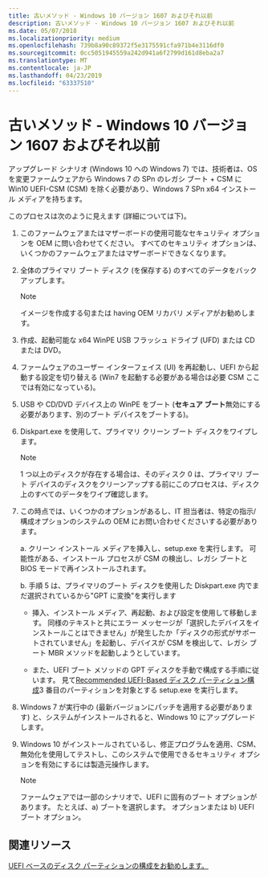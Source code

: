 ```yaml
---
title: 古いメソッド - Windows 10 バージョン 1607 およびそれ以前
description: 古いメソッド - Windows 10 バージョン 1607 およびそれ以前
ms.date: 05/07/2018
ms.localizationpriority: medium
ms.openlocfilehash: 739b8a90c89372f5e3175591cfa971b4e3116df0
ms.sourcegitcommit: 0cc5051945559a242d941a6f2799d161d8eba2a7
ms.translationtype: MT
ms.contentlocale: ja-JP
ms.lasthandoff: 04/23/2019
ms.locfileid: "63337510"
---
```

# <a name="old-method---windows-10-version-1607-and-earlier"></a>古いメソッド - Windows 10 バージョン 1607 およびそれ以前

アップグレード シナリオ (Windows 10 への Windows 7) では、技術者は、OS を変更ファームウェアから Windows 7 の SPn のレガシ ブート + CSM に Win10 UEFI-CSM (CSM) を除く必要があり、Windows 7 SPn x64 インストール メディアを持ちます。

このプロセスは次のように見えます (詳細については下)。

1. このファームウェアまたはマザーボードの使用可能なセキュリティ オプションを OEM に問い合わせてください。 すべてのセキュリティ オプションは、いくつかのファームウェアまたはマザーボードできなくなります。

2. 全体のプライマリ ブート ディスク (を保存する) のすべてのデータをバックアップします。

    > [!NOTE]
    > イメージを作成する句または having OEM リカバリ メディアがお勧めします。

3. 作成、起動可能な x64 WinPE USB フラッシュ ドライブ (UFD) または CD または DVD。

4. ファームウェアのユーザー インターフェイス (UI) を再起動し、UEFI から起動する設定を切り替える (Win7 を起動する必要がある場合は必要 CSM ここでは有効になっている)。

5. USB や CD/DVD デバイス上の WinPE をブート (**セキュア ブート**無効にする必要があります、別のブート デバイスをブートする)。

6. Diskpart.exe を使用して、プライマリ クリーン ブート ディスクをワイプします。

    > [!NOTE]
    > 1 つ以上のディスクが存在する場合は、そのディスク 0 は、プライマリ ブート デバイスのディスクをクリーンアップする前にこのプロセスは、ディスク上のすべてのデータをワイプ確認します。

7. この時点では、いくつかのオプションがあるし、IT 担当者は、特定の指示/構成オプションのシステムの OEM にお問い合わせくださいする必要があります。

    a.   クリーン インストール メディアを挿入し、setup.exe を実行します。 可能性がある、インストール プロセスが CSM の検出し、レガシ ブートと BIOS モードで再インストールされます。

    b.   手順 5 は、プライマリのブート ディスクを使用した Diskpart.exe 内でまだ選択されているから"GPT に変換"を実行します

      - 挿入、インストール メディア、再起動、および設定を使用して移動します。 同様のテキストと共にエラー メッセージが「選択したデバイスをインストールことはできません」が発生したか「ディスクの形式がサポートされていません」を起動し、デバイスが CSM を検出して、レガシ ブート MBR メソッドを起動しようとしています。

      - また、UEFI ブート メソッドの GPT ディスクを手動で構成する手順に従います。 見て[Recommended UEFI-Based ディスク パーティション構成](https://technet.microsoft.com/library/dd744301)3 番目のパーティションを対象とする setup.exe を実行します。

8. Windows 7 が実行中の (最新バージョンにパッチを適用する必要があります) と、システムがインストールされると、Windows 10 にアップグレードします。

9. Windows 10 がインストールされているし、修正プログラムを適用、CSM、無効化を使用してテストし、このシステムで使用できるセキュリティ オプションを有効にするには製造元操作します。

    > [!NOTE]
    > ファームウェアでは一部のシナリオで、UEFI に固有のブート オプションがあります。 たとえば、a) ブートを選択します。 オプションまたは b) UEFI ブート オプション。

## <a name="related-resources"></a>関連リソース

[UEFI ベースのディスク パーティションの構成をお勧めします。](https://technet.microsoft.com/library/dd744301)
